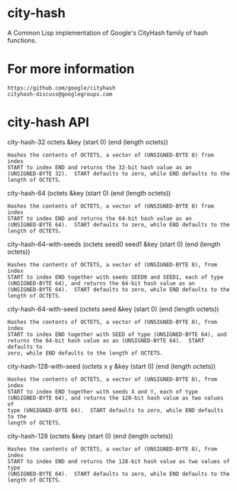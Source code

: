 city-hash
=========

A Common Lisp implementation of Google's CityHash family of hash functions.

For more information
====================

    https://github.com/google/cityhash
    cityhash-discuss@googlegroups.com

city-hash API
=============

city-hash-32 octets &key (start 0) (end (length octets))

    Hashes the contents of OCTETS, a vector of (UNSIGNED-BYTE 8) from index
    START to index END and returns the 32-bit hash value as an
    (UNSIGNED-BYTE 32).  START defaults to zero, while END defaults to the
    length of OCTETS.

city-hash-64 (octets &key (start 0) (end (length octets))

    Hashes the contents of OCTETS, a vector of (UNSIGNED-BYTE 8) from index
    START to index END and returns the 64-bit hash value as an
    (UNSIGNED-BYTE 64).  START defaults to zero, while END defaults to the
    length of OCTETS.

city-hash-64-with-seeds (octets seed0 seed1 &key (start 0) (end (length octets))

    Hashes the contents of OCTETS, a vector of (UNSIGNED-BYTE 8), from index
    START to index END together with seeds SEED0 and SEED1, each of type
    (UNSIGNED-BYTE 64), and returns the 64-bit hash value as an
    (UNSIGNED-BYTE 64).  START defaults to zero, while END defaults to the
    length of OCTETS.

city-hash-64-with-seed (octets seed &key (start 0) (end (length octets))

    Hashes the contents of OCTETS, a vector of (UNSIGNED-BYTE 8), from index
    START to index END together with SEED of type (UNSIGNED-BYTE 64), and
    returns the 64-bit hash value as an (UNSIGNED-BYTE 64).  START defaults to
    zero, while END defaults to the length of OCTETS.

city-hash-128-with-seed (octets x y &key (start 0) (end (length octets))

    Hashes the contents of OCTETS, a vector of (UNSIGNED-BYTE 8), from index
    START to index END together with seeds X and Y, each of type
    (UNSIGNED-BYTE 64), and returns the 128-bit hash value as two values of
    type (UNSIGNED-BYTE 64).  START defaults to zero, while END defaults to the
    length of OCTETS.

city-hash-128 (octets &key (start 0) (end (length octets))

    Hashes the contents of OCTETS, a vector of (UNSIGNED-BYTE 8), from index
    START to index END and returns the 128-bit hash value as two values of type
    (UNSIGNED-BYTE 64).  START defaults to zero, while END defaults to the
    length of OCTETS.
